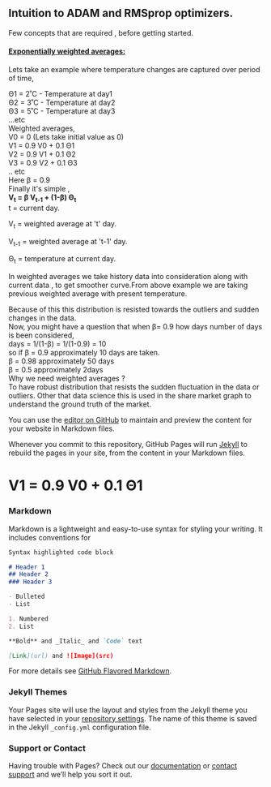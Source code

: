 
<html>
<h2>Intuition to  ADAM and RMSprop optimizers.</h2>

<p>Few concepts that are required , before getting started.</p>

<h4><u>Exponentially weighted averages:</u></h4>

<p>Lets take an example where temperature changes are captured over period of time, </p>


<div>Θ1 = 2˚C  - Temperature at day1</div> 
<div>Θ2 = 3˚C  - Temperature at day2</div> 
<div>Θ3 = 5˚C  - Temperature at day3 </div>
<div>...etc </div>
  
  
 <div>Weighted averages, </div>
 <div>V0  = 0 (Lets take initial value as 0)</div>
 <div>V1  =  0.9  V0   + 0.1 Θ1</div> 
 <div>V2  =  0.9  V1   + 0.1 Θ2 </div>
 <div>V3  =  0.9  V2   + 0.1 Θ3 </div>
  <div>.. etc  </div>
  
  
<div> Here β = 0.9 </div>
<div> Finally it's simple , </div>
                   <div><b>  V<sub>t</sub> = β V<sub>t-1</sub> + (1-β) Θ<sub>t</sub></b></div>

<div>t = current day.</div>
<div><p>V<sub>t</sub> = weighted average at 't' day.</p></div>
<div><p>V<sub>t-1</sub> = weighted average at 't-1' day.</p></div>
<div><p>Θ<sub>t</sub> = temperature at current day. </p></div>
<div>
	
	
In weighted averages we take history data into consideration along with current data , to get smoother curve.From above example we are taking previous weighted average with present temperature.
</div>
<div>Because of this this distribution is resisted towards the outliers and sudden changes in the data.</div>

<div>Now, you might have a question that when  β= 0.9 how days number of days is been considered,</div>


<div> days = 1/(1-β) = 1/(1-0.9) = 10 </div>
 
 
<div> so if β = 0.9  approximately 10 days are taken.</div>
    <div>   β = 0.98 approximately 50 days</div>
    <div>   β = 0.5  approximately 2days</div>

	  
	  
<div>Why we need weighted averages ?</div>


<div> To have robust distribution that resists the sudden fluctuation in the data or outliers. Other that data science this is used in the share market graph to understand the ground truth of the market.</div>
 
 
</html>




 







You can use the [editor on GitHub](https://github.com/towardsdatascience/towardsdatascience.github.io/edit/master/index.md) to maintain and preview the content for your website in Markdown files.

Whenever you commit to this repository, GitHub Pages will run [Jekyll](https://jekyllrb.com/) to rebuild the pages in your site, from the content in your Markdown files.

<h1>V1 =  0.9  V0   + 0.1 Θ1 </h1>

### Markdown

Markdown is a lightweight and easy-to-use syntax for styling your writing. It includes conventions for

```markdown
Syntax highlighted code block

# Header 1
## Header 2
### Header 3

- Bulleted
- List

1. Numbered
2. List

**Bold** and _Italic_ and `Code` text

[Link](url) and ![Image](src)
```

For more details see [GitHub Flavored Markdown](https://guides.github.com/features/mastering-markdown/).

### Jekyll Themes

Your Pages site will use the layout and styles from the Jekyll theme you have selected in your [repository settings](https://github.com/towardsdatascience/towardsdatascience.github.io/settings). The name of this theme is saved in the Jekyll `_config.yml` configuration file.

### Support or Contact

Having trouble with Pages? Check out our [documentation](https://help.github.com/categories/github-pages-basics/) or [contact support](https://github.com/contact) and we’ll help you sort it out.
